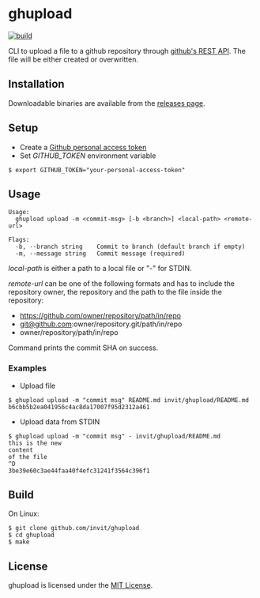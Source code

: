 # ghupload

[![build](https://github.com/invit/ghupload/actions/workflows/build.yml/badge.svg)](https://github.com/invit/ghupload/actions/workflows/build.yml)

CLI to upload a file to a github repository through [github's REST API](https://docs.github.com/en/rest/reference/repos#create-or-update-file-contents). The file will be either created or overwritten.

## Installation

Downloadable binaries are available from the [releases page](https://github.com/invit/ghupload/releases/latest).

## Setup

* Create a [Github personal access token](https://docs.github.com/en/github/authenticating-to-github/creating-a-personal-access-token)
* Set _GITHUB_TOKEN_ environment variable 

```shell
$ export GITHUB_TOKEN="your-personal-access-token"
```

## Usage

```
Usage:
  ghupload upload -m <commit-msg> [-b <branch>] <local-path> <remote-url>

Flags:
  -b, --branch string    Commit to branch (default branch if empty)
  -m, --message string   Commit message (required)
```

_local-path_ is either a path to a local file or "-" for STDIN. 

_remote-url_ can be one of the following formats and has to include the repository owner, the repository and the path to the file inside the repository:
* https://github.com/owner/repository/path/in/repo
* git@github.com:owner/repository.git/path/in/repo
* owner/repository/path/in/repo

Command prints the commit SHA on success.

### Examples

* Upload file

```shell
$ ghupload upload -m "commit msg" README.md invit/ghupload/README.md
b6cbb5b2ea041956c4ac8da17007f95d2312a461
```

* Upload data from STDIN

```shell
$ ghupload upload -m "commit msg" - invit/ghupload/README.md
this is the new 
content 
of the file
^D
3be39e60c3ae44faa40f4efc31241f3564c396f1
```

## Build

On Linux:

```
$ git clone github.com/invit/ghupload 
$ cd ghupload
$ make 
```

## License

ghupload is licensed under the [MIT License](http://opensource.org/licenses/MIT).
